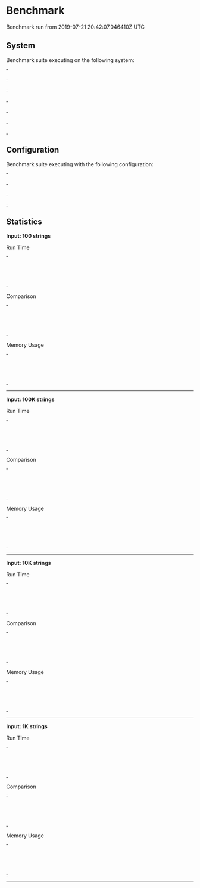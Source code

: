 # Benchmark

Benchmark run from 2019-07-21 20:42:07.046410Z UTC

## System

Benchmark suite executing on the following system:

<table style="width: 1%">
  <tr>
    <th style="width: 1%; white-space: nowrap">Operating System</th>
    <td>Linux</td>
  </tr><tr>
    <th style="white-space: nowrap">CPU Information</th>
    <td style="white-space: nowrap">Intel(R) Core(TM) i5-6500 CPU @ 3.20GHz</td>
  </tr><tr>
    <th style="white-space: nowrap">Number of Available Cores</th>
    <td style="white-space: nowrap">4</td>
  </tr><tr>
    <th style="white-space: nowrap">Available Memory</th>
    <td style="white-space: nowrap">15.55 GB</td>
  </tr><tr>
    <th style="white-space: nowrap">Elixir Version</th>
    <td style="white-space: nowrap">1.7.4</td>
  </tr><tr>
    <th style="white-space: nowrap">Erlang Version</th>
    <td style="white-space: nowrap">21.2</td>
  </tr>
</table>

## Configuration

Benchmark suite executing with the following configuration:

<table style="width: 1%">
  <tr>
    <th style="width: 1%">:time</th>
    <td style="white-space: nowrap">1 s</td>
  </tr><tr>
    <th>:parallel</th>
    <td style="white-space: nowrap">1</td>
  </tr><tr>
    <th>:warmup</th>
    <td style="white-space: nowrap">100 ms</td>
  </tr>
</table>

## Statistics



__Input: 100 strings__

Run Time
<table style="width: 1%">
  <tr>
    <th>Name</th>
    <th style="text-align: right">IPS</th>
    <th style="text-align: right">Average</th>
    <th style="text-align: right">Devitation</th>
    <th style="text-align: right">Median</th>
    <th style="text-align: right">99th&nbsp;%</th>
  </tr>
  <tr>
    <td style="white-space: nowrap">NifSorter.str_sort</td>
    <td style="white-space: nowrap; text-align: right">44.28 K</td>
    <td style="white-space: nowrap; text-align: right">22.58 μs</td>
    <td style="white-space: nowrap; text-align: right">±99.51%</td>
    <td style="white-space: nowrap; text-align: right">20.86 μs</td>
    <td style="white-space: nowrap; text-align: right">49.88 μs</td>
  </tr>
  <tr>
    <td style="white-space: nowrap">Enum.sort</td>
    <td style="white-space: nowrap; text-align: right">43.91 K</td>
    <td style="white-space: nowrap; text-align: right">22.78 μs</td>
    <td style="white-space: nowrap; text-align: right">±115.24%</td>
    <td style="white-space: nowrap; text-align: right">20.85 μs</td>
    <td style="white-space: nowrap; text-align: right">50.46 μs</td>
  </tr>
</table>

Comparison
<table style="width: 1%">
  <tr>
    <th>Name</th>
    <th style="text-align: right">IPS</th>
    <th style="text-align: right">Slower</th>
  <tr>
    <td style="white-space: nowrap">NifSorter.str_sort</td>
    <td style="white-space: nowrap;text-align: right">44.28 K</td>
    <td>&nbsp;</td>
  </tr>
  <tr>
    <td style="white-space: nowrap">Enum.sort</td>
    <td style="white-space: nowrap; text-align: right">43.91 K</td>
    <td style="white-space: nowrap; text-align: right">1.01x</td>
  </tr>
</table>

Memory Usage
<table style="width: 1%">
  <tr>
    <th>Name</th>
    <th style="text-align: right">Memory</th>
      <th style="text-align: right">Factor</th>
  </tr>
  <tr>
    <td style="white-space: nowrap">NifSorter.str_sort</td>
    <td style="white-space: nowrap">1.73 KB</td>
      <td>&nbsp;</td>
  </tr>
  <tr>
    <td style="white-space: nowrap">Enum.sort</td>
    <td style="white-space: nowrap">6.75 KB</td>
    <td>3.89x</td>
  </tr>
</table>

<hr/>

__Input: 100K strings__

Run Time
<table style="width: 1%">
  <tr>
    <th>Name</th>
    <th style="text-align: right">IPS</th>
    <th style="text-align: right">Average</th>
    <th style="text-align: right">Devitation</th>
    <th style="text-align: right">Median</th>
    <th style="text-align: right">99th&nbsp;%</th>
  </tr>
  <tr>
    <td style="white-space: nowrap">NifSorter.str_sort</td>
    <td style="white-space: nowrap; text-align: right">16.46</td>
    <td style="white-space: nowrap; text-align: right">60.77 ms</td>
    <td style="white-space: nowrap; text-align: right">±10.37%</td>
    <td style="white-space: nowrap; text-align: right">58.30 ms</td>
    <td style="white-space: nowrap; text-align: right">80.72 ms</td>
  </tr>
  <tr>
    <td style="white-space: nowrap">Enum.sort</td>
    <td style="white-space: nowrap; text-align: right">11.43</td>
    <td style="white-space: nowrap; text-align: right">87.50 ms</td>
    <td style="white-space: nowrap; text-align: right">±4.82%</td>
    <td style="white-space: nowrap; text-align: right">85.82 ms</td>
    <td style="white-space: nowrap; text-align: right">99.90 ms</td>
  </tr>
</table>

Comparison
<table style="width: 1%">
  <tr>
    <th>Name</th>
    <th style="text-align: right">IPS</th>
    <th style="text-align: right">Slower</th>
  <tr>
    <td style="white-space: nowrap">NifSorter.str_sort</td>
    <td style="white-space: nowrap;text-align: right">16.46</td>
    <td>&nbsp;</td>
  </tr>
  <tr>
    <td style="white-space: nowrap">Enum.sort</td>
    <td style="white-space: nowrap; text-align: right">11.43</td>
    <td style="white-space: nowrap; text-align: right">1.44x</td>
  </tr>
</table>

Memory Usage
<table style="width: 1%">
  <tr>
    <th>Name</th>
    <th style="text-align: right">Memory</th>
      <th style="text-align: right">Factor</th>
  </tr>
  <tr>
    <td style="white-space: nowrap">NifSorter.str_sort</td>
    <td style="white-space: nowrap">0.82 MB</td>
      <td>&nbsp;</td>
  </tr>
  <tr>
    <td style="white-space: nowrap">Enum.sort</td>
    <td style="white-space: nowrap">18.53 MB</td>
    <td>22.61x</td>
  </tr>
</table>

<hr/>

__Input: 10K strings__

Run Time
<table style="width: 1%">
  <tr>
    <th>Name</th>
    <th style="text-align: right">IPS</th>
    <th style="text-align: right">Average</th>
    <th style="text-align: right">Devitation</th>
    <th style="text-align: right">Median</th>
    <th style="text-align: right">99th&nbsp;%</th>
  </tr>
  <tr>
    <td style="white-space: nowrap">NifSorter.str_sort</td>
    <td style="white-space: nowrap; text-align: right">201.29</td>
    <td style="white-space: nowrap; text-align: right">4.97 ms</td>
    <td style="white-space: nowrap; text-align: right">±9.70%</td>
    <td style="white-space: nowrap; text-align: right">4.76 ms</td>
    <td style="white-space: nowrap; text-align: right">5.97 ms</td>
  </tr>
  <tr>
    <td style="white-space: nowrap">Enum.sort</td>
    <td style="white-space: nowrap; text-align: right">179.23</td>
    <td style="white-space: nowrap; text-align: right">5.58 ms</td>
    <td style="white-space: nowrap; text-align: right">±9.37%</td>
    <td style="white-space: nowrap; text-align: right">5.51 ms</td>
    <td style="white-space: nowrap; text-align: right">9.22 ms</td>
  </tr>
</table>

Comparison
<table style="width: 1%">
  <tr>
    <th>Name</th>
    <th style="text-align: right">IPS</th>
    <th style="text-align: right">Slower</th>
  <tr>
    <td style="white-space: nowrap">NifSorter.str_sort</td>
    <td style="white-space: nowrap;text-align: right">201.29</td>
    <td>&nbsp;</td>
  </tr>
  <tr>
    <td style="white-space: nowrap">Enum.sort</td>
    <td style="white-space: nowrap; text-align: right">179.23</td>
    <td style="white-space: nowrap; text-align: right">1.12x</td>
  </tr>
</table>

Memory Usage
<table style="width: 1%">
  <tr>
    <th>Name</th>
    <th style="text-align: right">Memory</th>
      <th style="text-align: right">Factor</th>
  </tr>
  <tr>
    <td style="white-space: nowrap">NifSorter.str_sort</td>
    <td style="white-space: nowrap">0.0183 MB</td>
      <td>&nbsp;</td>
  </tr>
  <tr>
    <td style="white-space: nowrap">Enum.sort</td>
    <td style="white-space: nowrap">1.42 MB</td>
    <td>77.55x</td>
  </tr>
</table>

<hr/>

__Input: 1K strings__

Run Time
<table style="width: 1%">
  <tr>
    <th>Name</th>
    <th style="text-align: right">IPS</th>
    <th style="text-align: right">Average</th>
    <th style="text-align: right">Devitation</th>
    <th style="text-align: right">Median</th>
    <th style="text-align: right">99th&nbsp;%</th>
  </tr>
  <tr>
    <td style="white-space: nowrap">NifSorter.str_sort</td>
    <td style="white-space: nowrap; text-align: right">2.72 K</td>
    <td style="white-space: nowrap; text-align: right">367.45 μs</td>
    <td style="white-space: nowrap; text-align: right">±21.44%</td>
    <td style="white-space: nowrap; text-align: right">341.62 μs</td>
    <td style="white-space: nowrap; text-align: right">581.68 μs</td>
  </tr>
  <tr>
    <td style="white-space: nowrap">Enum.sort</td>
    <td style="white-space: nowrap; text-align: right">2.60 K</td>
    <td style="white-space: nowrap; text-align: right">384.08 μs</td>
    <td style="white-space: nowrap; text-align: right">±26.89%</td>
    <td style="white-space: nowrap; text-align: right">357.17 μs</td>
    <td style="white-space: nowrap; text-align: right">601.48 μs</td>
  </tr>
</table>

Comparison
<table style="width: 1%">
  <tr>
    <th>Name</th>
    <th style="text-align: right">IPS</th>
    <th style="text-align: right">Slower</th>
  <tr>
    <td style="white-space: nowrap">NifSorter.str_sort</td>
    <td style="white-space: nowrap;text-align: right">2.72 K</td>
    <td>&nbsp;</td>
  </tr>
  <tr>
    <td style="white-space: nowrap">Enum.sort</td>
    <td style="white-space: nowrap; text-align: right">2.60 K</td>
    <td style="white-space: nowrap; text-align: right">1.05x</td>
  </tr>
</table>

Memory Usage
<table style="width: 1%">
  <tr>
    <th>Name</th>
    <th style="text-align: right">Memory</th>
      <th style="text-align: right">Factor</th>
  </tr>
  <tr>
    <td style="white-space: nowrap">NifSorter.str_sort</td>
    <td style="white-space: nowrap">28.99 KB</td>
      <td>&nbsp;</td>
  </tr>
  <tr>
    <td style="white-space: nowrap">Enum.sort</td>
    <td style="white-space: nowrap">101.38 KB</td>
    <td>3.5x</td>
  </tr>
</table>

<hr/>

